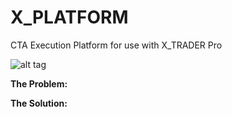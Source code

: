 X_PLATFORM
==========

CTA Execution Platform for use with X_TRADER Pro

![alt tag](https://raw.github.com/AntoniosHadji/X_PLATFORM/master/StrategyMonitorScreenShot.JPG)

**The Problem:**

**The Solution:**
